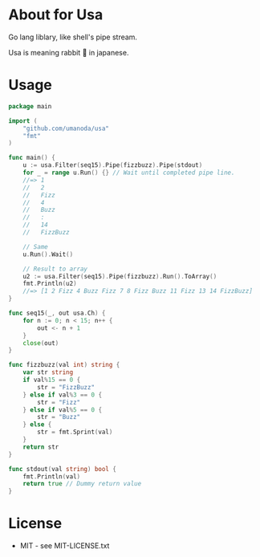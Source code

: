 # About for Usa

Go lang liblary, like shell's pipe stream.

Usa is meaning rabbit :rabbit: in japanese.

# Usage

```go
package main

import (
	"github.com/umanoda/usa"
	"fmt"
)

func main() {
	u := usa.Filter(seq15).Pipe(fizzbuzz).Pipe(stdout)
	for _ = range u.Run() {} // Wait until completed pipe line.
	//=> 1
	//   2
	//   Fizz
	//   4
	//   Buzz
	//   :
	//   14
	//   FizzBuzz

	// Same
	u.Run().Wait()

	// Result to array
	u2 := usa.Filter(seq15).Pipe(fizzbuzz).Run().ToArray()
	fmt.Println(u2)
	//=> [1 2 Fizz 4 Buzz Fizz 7 8 Fizz Buzz 11 Fizz 13 14 FizzBuzz]
}

func seq15(_, out usa.Ch) {
	for n := 0; n < 15; n++ {
		out <- n + 1
	}
	close(out)
}

func fizzbuzz(val int) string {
	var str string
	if val%15 == 0 {
		str = "FizzBuzz"
	} else if val%3 == 0 {
		str = "Fizz"
	} else if val%5 == 0 {
		str = "Buzz"
	} else {
		str = fmt.Sprint(val)
	}
	return str
}

func stdout(val string) bool {
	fmt.Println(val)
	return true // Dummy return value
}
```

# License

* MIT - see MIT-LICENSE.txt
